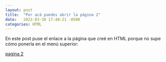 ```yaml
---
layout: post
title:  "Por acá puedes abrir la página 2"
date:   2022-03-30 17:48:21 -0500
categories: HTML
---
```

En este post puse el enlace a la página que creé en HTML porque no supe cómo ponerla en el menú superior:

[pagina 2](http://127.0.0.1:4000/pagina-2.html)
